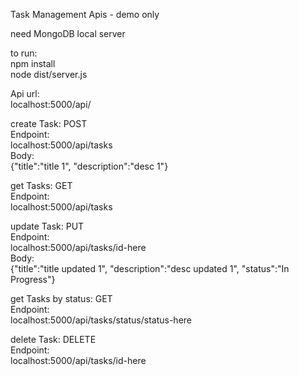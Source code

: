 Task Management Apis - demo only

need MongoDB local server

to run:<br/>
npm install <br/>
node dist/server.js

Api url:<br/>
localhost:5000/api/

create Task: POST <br />
Endpoint: <br/>
localhost:5000/api/tasks <br />
Body: <br/>{"title":"title 1",
"description":"desc 1"}

get Tasks: GET <br />
Endpoint: <br/>
localhost:5000/api/tasks <br />

update Task: PUT <br />
Endpoint: <br/>
localhost:5000/api/tasks/id-here <br />
Body: <br/>{"title":"title updated 1",
"description":"desc updated 1",
"status":"In Progress"}

get Tasks by status: GET <br />
Endpoint: <br/>
localhost:5000/api/tasks/status/status-here <br />

delete Task: DELETE <br />
Endpoint: <br/>
localhost:5000/api/tasks/id-here <br />
